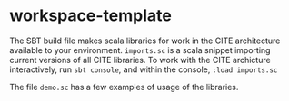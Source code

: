 # workspace-template

The SBT build file makes scala libraries for work in the CITE architecture available to your environment.  `imports.sc` is a scala  snippet importing current versions of all CITE libraries.  To work with the CITE archicture interactively, run `sbt console`, and within the console, `:load imports.sc`

The file `demo.sc` has a few examples of usage of the libraries.
